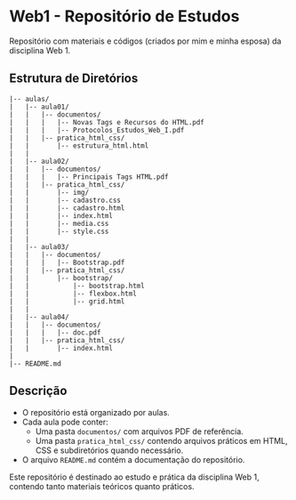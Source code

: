 # Web1 - Repositório de Estudos

Repositório com materiais e códigos (criados por mim e minha esposa) da disciplina Web 1.

## Estrutura de Diretórios

```
|-- aulas/
|   |-- aula01/
|   |   |-- documentos/
|   |   |   |-- Novas Tags e Recursos do HTML.pdf
|   |   |   |-- Protocolos_Estudos_Web_I.pdf
|   |   |-- pratica_html_css/
|   |       |-- estrutura_html.html
|   |
|   |-- aula02/
|   |   |-- documentos/
|   |   |   |-- Principais Tags HTML.pdf
|   |   |-- pratica_html_css/
|   |       |-- img/
|   |       |-- cadastro.css
|   |       |-- cadastro.html
|   |       |-- index.html
|   |       |-- media.css
|   |       |-- style.css
|   |
|   |-- aula03/
|   |   |-- documentos/
|   |   |   |-- Bootstrap.pdf
|   |   |-- pratica_html_css/
|   |       |-- bootstrap/
|   |           |-- bootstrap.html
|   |           |-- flexbox.html
|   |           |-- grid.html
|   |
|   |-- aula04/
|   |   |-- documentos/
|   |   |   |-- doc.pdf
|   |   |-- pratica_html_css/
|   |       |-- index.html
|
|-- README.md
```

## Descrição

- O repositório está organizado por aulas.
- Cada aula pode conter:
  - Uma pasta `documentos/` com arquivos PDF de referência.
  - Uma pasta `pratica_html_css/` contendo arquivos práticos em HTML, CSS e subdiretórios quando necessário.
- O arquivo `README.md` contém a documentação do repositório.

Este repositório é destinado ao estudo e prática da disciplina Web 1, contendo tanto materiais teóricos quanto práticos.

